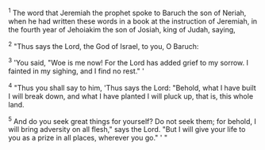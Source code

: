 <sup>1</sup> 
The word that Jeremiah the prophet spoke to Baruch the son of Neriah, when he had written these words in a book at the instruction of Jeremiah, in the fourth year of Jehoiakim the son of Josiah, king of Judah, saying, 

<sup>2</sup> 
"Thus says the Lord, the God of Israel, to you, O Baruch: 

<sup>3</sup> 
'You said, "Woe is me now! For the Lord has added grief to my sorrow. I fainted in my sighing, and I find no rest." ' 

<sup>4</sup> 
"Thus you shall say to him, 'Thus says the Lord: "Behold, what I have built I will break down, and what I have planted I will pluck up, that is, this whole land. 

<sup>5</sup> 
And do you seek great things for yourself? Do not seek them; for behold, I will bring adversity on all flesh," says the Lord. "But I will give your life to you as a prize in all places, wherever you go." ' "